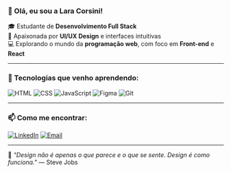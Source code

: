 ### 👋 Olá, eu sou a Lara Corsini!

🎓 Estudante de **Desenvolvimento Full Stack**  
🎨 Apaixonada por **UI/UX Design** e interfaces intuitivas  
💻 Explorando o mundo da **programação web**, com foco em **Front-end** e **React**

---

### 🚀 Tecnologias que venho aprendendo:
![HTML](https://img.shields.io/badge/-HTML5-E34F26?logo=html5&logoColor=fff&style=flat)
![CSS](https://img.shields.io/badge/-CSS3-1572B6?logo=css3&logoColor=fff&style=flat)
![JavaScript](https://img.shields.io/badge/-JavaScript-F7DF1E?logo=javascript&logoColor=000&style=flat)
![Figma](https://img.shields.io/badge/-Figma-F24E1E?logo=figma&logoColor=fff&style=flat)
![Git](https://img.shields.io/badge/-Git-F05032?logo=git&logoColor=fff&style=flat)

---

### 📫 Como me encontrar:
[![LinkedIn](https://img.shields.io/badge/-LinkedIn-0A66C2?logo=linkedin&logoColor=fff&style=flat)](https://www.linkedin.com/in/lara-corsini-de-miranda-b919232a5/)
[![Email](https://img.shields.io/badge/-Email-EA4335?logo=gmail&logoColor=fff&style=flat)](mailto:laracorsinidemiranda@gmail.com)

---

💬 *"Design não é apenas o que parece e o que se sente. Design é como funciona."* — Steve Jobs
